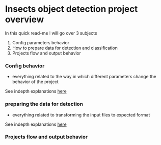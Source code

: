 # Insects object detection project overview 

In this quick read-me I will go over 3 subjects 
1. Config parameters behavior
2. How to prepare data for detection and classification 
3. Projects flow and output behavior


### Config behavior 
- everything related to the way in which different parameters change the behavior of the project

See indepth explanations [here](./workspace/projUtils/CONFIGBEHAVIOR.MD)

### preparing the data for detection
- everything related to transforming the input files to expected format 

See indepth explanations [here](./workspace/projUtils/UTILS.MD)

### Projects flow and output behavior

